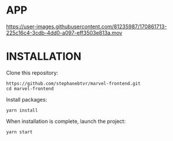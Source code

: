 # APP

https://user-images.githubusercontent.com/81235987/170861713-225c16c4-3cdb-4dd0-a097-eff3503e813a.mov

# INSTALLATION

Clone this repository: 

```
https://github.com/stephanebtvr/marvel-frontend.git
cd marvel-frontend
```

Install packages:

 ```
 yarn install
 ```

When installation is complete, launch the project:

 ```
 yarn start
 ```


